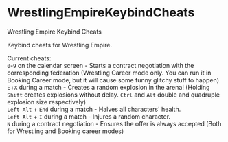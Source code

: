 # WrestlingEmpireKeybindCheats
Wrestling Empire Keybind Cheats

Keybind cheats for Wrestling Empire.

Current cheats:  
`0`-`9` on the calendar screen - Starts a contract negotiation with the corresponding federation (Wrestling Career mode only. You can run it in Booking Career mode, but it will cause some funny glitchy stuff to happen)  
`E`+`X` during a match - Creates a random explosion in the arena! (Holding `Shift` creates explosions without delay. `Ctrl` and `Alt` double and quadruple explosion size respectively)  
`Left Alt` + `End` during a match - Halves all characters' health.  
`Left Alt` + `I` during a match - Injures a random character.   
`N` during a contract negotiation - Ensures the offer is always accepted (Both for Wrestling and Booking career modes)  